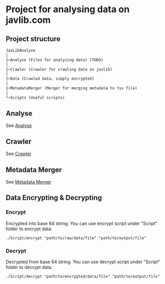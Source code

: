 # Project for analysing data on javlib.com

## Project structure

```txt
JavLibAnalyse
│
├─Analyse (Files for analysing data) (TODO)
│
├─Crawler (Crawler for crawling data on javlib)
│
├─Data (Crawled data, simply encrypted)
|
├─MetadataMerger (Merger for merging metadata to tsv file)
│
└─Scripts (Useful scripts)
```

## Analyse

See [Analyse](Analyse/readme.md)

## Crawler

See [Crawler](Crawler/readme.md)

## Metadata Merger

See [Metadata Merger](MetadataMerger/readme.md)

## Data Encrypting & Decrypting

### Encrypt

Encrypted into base 64 string. You can use encrypt script under "Script" folder to encrypt data.

```shell
./Script/encrypt "path/to/raw/data/file" "path/to/output/file"
```

### Decrypt

Decrypted from base 64 string. You can use decrypt script under "Script" folder to decrypt data.

```shell
./Script/decrypt "path/to/encrypted/data/file" "path/to/output/file"
```